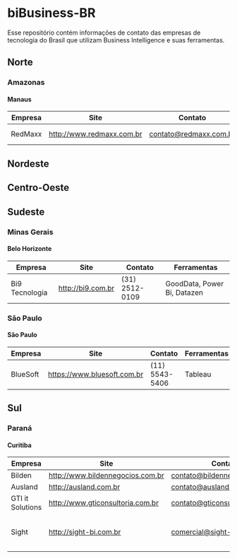 # biBusiness-BR
Esse repositório contém informações de contato das empresas de tecnologia do Brasil que utilizam Business Intelligence e suas ferramentas.

## Norte

### Amazonas

#### Manaus

Empresa | Site | Contato | Ferramentas
 --- | --- | --- | --- 
RedMaxx | http://www.redmaxx.com.br | contato@redmaxx.com.br | Qlik, Power Bi


## Nordeste

## Centro-Oeste

## Sudeste

### Minas Gerais

#### Belo Horizonte

Empresa | Site | Contato | Ferramentas
 --- | --- | --- | --- 
Bi9 Tecnologia | http://bi9.com.br | (31) 2512-0109 | GoodData, Power Bi, Datazen 

### São Paulo

#### São Paulo

Empresa | Site | Contato | Ferramentas
 --- | --- | --- | --- 
BlueSoft | https://www.bluesoft.com.br | (11) 5543-5406 | Tableau 


## Sul

### Paraná

#### Curitiba

Empresa | Site | Contato | Ferramentas
 --- | --- | --- | --- 
Bilden | http://www.bildennegocios.com.br | contato@bildennegocios.com.br | Qlik, Altery
Ausland | http://ausland.com.br | contato@ausland.com.br | Qlik
GTI it Solutions | http://www.gticonsultoria.com.br | contato@gticonsultoria.com.br | Power Bi
Sight | http://sight-bi.com.br | comercial@sight-bi.com.br | QlikView, Pentaho, MicroStrategy, Cognos

